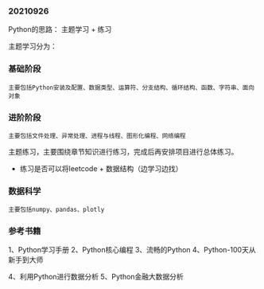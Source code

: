 
### 20210926
Python的思路： 主题学习 + 练习

主题学习分为：
### 基础阶段
    主要包括Python安装及配置、数据类型、运算符、分支结构、循环结构、函数、字符串、面向对象

### 进阶阶段
    主要包括文件处理、异常处理、进程与线程、图形化编程、网络编程

主题练习，主要围绕章节知识进行练习，完成后再安排项目进行总体练习。
* 练习是否可以将leetcode + 数据结构（边学习边找）


### 数据科学
    主要包括numpy、pandas、plotly

### 参考书籍
1、Python学习手册
2、Python核心编程
3、流畅的Python
4、Python-100天从新手到大师

4、利用Python进行数据分析
5、Python金融大数据分析



